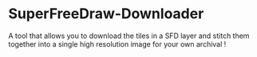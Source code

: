 # SuperFreeDraw-Downloader
A tool that allows you to download the tiles in a SFD layer and stitch them together into a single high resolution image for your own archival !
